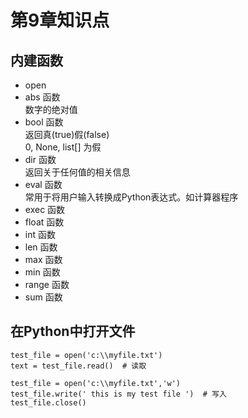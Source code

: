 # 第9章知识点
## 内建函数
+ open
+ abs 函数  
    数字的绝对值
+ bool 函数  
    返回真(true)假(false)  
    0, None, list[] 为假
+ dir 函数  
    返回关于任何值的相关信息
+ eval 函数  
    常用于将用户输入转换成Python表达式。如计算器程序
+ exec 函数
+ float 函数
+ int 函数
+ len 函数
+ max 函数
+ min 函数
+ range 函数
+ sum 函数

## 在Python中打开文件
```
test_file = open('c:\\myfile.txt')
text = test_file.read()  # 读取

test_file = open('c:\\myfile.txt','w')
test_file.write(' this is my test file ')  # 写入
test_file.close()
```